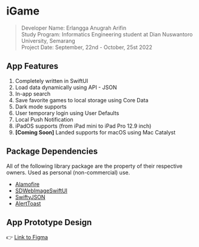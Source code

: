 
# iGame

> Developer Name: Erlangga Anugrah Arifin<br>
> Study Program: Informatics Engineering student at Dian Nuswantoro University, Semarang<br>
> Project Date: September, 22nd - October, 25st 2022

## App Features
1. Completely written in SwiftUI
2. Load data dynamically using API - JSON
3. In-app search
4. Save favorite games to local storage using Core Data
5. Dark mode supports
6. User temporary login using User Defaults
7. Local Push Notification
8. iPadOS supports (from iPad mini to iPad Pro 12.9 inch)
9. **[Coming Soon]** Landed supports for macOS using Mac Catalyst

## Package Dependencies
All of the following library package are the property of their respective owners. Used as personal (non-commercial) use.
* [Alamofire](https://github.com/Alamofire/Alamofire)
* [SDWebImageSwiftUI](https://github.com/SDWebImage/SDWebImageSwiftUI)
* [SwiftyJSON](https://github.com/SwiftyJSON/SwiftyJSON)
* [AlertToast](https://github.com/elai950/AlertToast)

## App Prototype Design
👉 [Link to Figma](https://www.figma.com/file/wMdG7w5NCXaCTc771EtfMb/iGame---Submission-Katalog-Dicoding-%5BiOS-Fundamental%5D?node-id=0%3A1)
